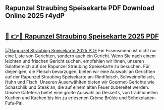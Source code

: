 ## Rapunzel Straubing Speisekarte PDF Download Online 2025 r4ydP

# <h2><a href="http://gc5tj4x.nevu.top/?p=Rapunzel+Straubing+Speisekarte">🔗 👉🔴 Rapunzel Straubing Speisekarte 2025 PDF</a></h2>

[![Rapunzel Straubing Speisekarte 2025 PDF](https://i.imgur.com/dBaPXMq.png)](http://gc5tj4x.nevu.top/?p=Rapunzel+Straubing+Speisekarte)
Ein Essensmenü ist nicht nur eine Liste von Gerichten, sondern auch ein Gericht. Wenn Sie nach einem leichten und frischen Gericht suchen, empfehlen wir Ihnen, unseren Salatbereich auf der Rapunzel Straubing Speisekarte zu besuchen. Für diejenigen, die Fleisch bevorzugen, bieten wir eine Auswahl an Gerichten auf der Rapunzel Straubing Speisekarte an: Rindfleisch, Schweinefleisch, Huhn und Fisch. Unseren Auserwählten bieten wir Gourmet-Gerichte wie Schaschlik und Steak an, die auf einem alten Feuer zubereitet werden. Unsere Cafeteria bietet eine große Auswahl an Desserts, von traditionellen Kuchen und Kuchen bis hin zu erlesenen Crème Brûlée und Schokoladen-Fufu-Pai.
